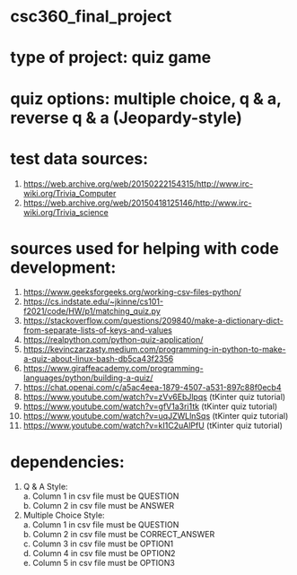 # csc360_final_project  
# type of project:  quiz game  
# quiz options:  multiple choice, q & a, reverse q & a (Jeopardy-style)  
# test data sources:  
  1. https://web.archive.org/web/20150222154315/http://www.irc-wiki.org/Trivia_Computer  
  2. https://web.archive.org/web/20150418125146/http://www.irc-wiki.org/Trivia_science  
# sources used for helping with code development:  
  1. https://www.geeksforgeeks.org/working-csv-files-python/  
  2. https://cs.indstate.edu/~jkinne/cs101-f2021/code/HW/p1/matching_quiz.py  
  3. https://stackoverflow.com/questions/209840/make-a-dictionary-dict-from-separate-lists-of-keys-and-values
  4. https://realpython.com/python-quiz-application/
  5. https://kevinczarzasty.medium.com/programming-in-python-to-make-a-quiz-about-linux-bash-db5ca43f2356
  6. https://www.giraffeacademy.com/programming-languages/python/building-a-quiz/
  7. https://chat.openai.com/c/a5ac4eea-1879-4507-a531-897c88f0ecb4
  8. https://www.youtube.com/watch?v=zVv6EbJlpqs (tKinter quiz tutorial)
  9. https://www.youtube.com/watch?v=gfV1a3ri1tk (tKinter quiz tutorial)
  10. https://www.youtube.com/watch?v=uqJZWLlnSqs (tKinter quiz tutorial)
  11. https://www.youtube.com/watch?v=kI1C2uAlPfU (tKinter quiz tutorial)
# dependencies:  
  1. Q & A Style:  
      a. Column 1 in csv file must be QUESTION  
      b. Column 2 in csv file must be ANSWER  
  2. Multiple Choice Style:  
      a. Column 1 in csv file must be QUESTION  
      b. Column 2 in csv file must be CORRECT_ANSWER  
      c. Column 3 in csv file must be OPTION1  
      d. Column 4 in csv file must be OPTION2  
      e. Column 5 in csv file must be OPTION3  

